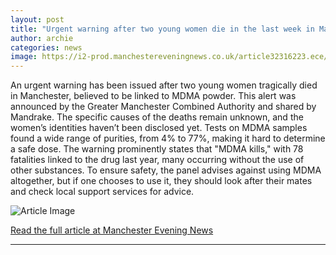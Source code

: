 ```yaml
---
layout: post
title: "Urgent warning after two young women die in the last week in Manchester"
author: archie
categories: news
image: https://i2-prod.manchestereveningnews.co.uk/article32316223.ece/ALTERNATES/s1200/0_GettyImages-2223696259.jpg
---
```

An urgent warning has been issued after two young women tragically died in Manchester, believed to be linked to MDMA powder. This alert was announced by the Greater Manchester Combined Authority and shared by Mandrake. The specific causes of the deaths remain unknown, and the women’s identities haven’t been disclosed yet. Tests on MDMA samples found a wide range of purities, from 4% to 77%, making it hard to determine a safe dose. The warning prominently states that "MDMA kills," with 78 fatalities linked to the drug last year, many occurring without the use of other substances. To ensure safety, the panel advises against using MDMA altogether, but if one chooses to use it, they should look after their mates and check local support services for advice.

![Article Image](https://i2-prod.manchestereveningnews.co.uk/article32316223.ece/ALTERNATES/s1200/0_GettyImages-2223696259.jpg)

[Read the full article at Manchester Evening News](https://www.manchestereveningnews.co.uk/news/greater-manchester-news/urgent-warning-after-two-young-32740598)

---
